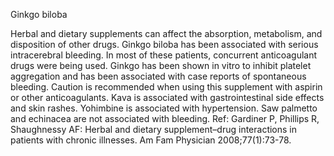 Ginkgo biloba

Herbal and dietary supplements can affect the absorption, metabolism, and disposition of other drugs. Ginkgo biloba has been associated with serious intracerebral bleeding. In most of these patients, concurrent anticoagulant drugs were being used. Ginkgo has been shown in vitro to inhibit platelet aggregation and has been associated with case reports of spontaneous bleeding. Caution is recommended when using this supplement with aspirin or other anticoagulants. Kava is associated with gastrointestinal side effects and skin rashes. Yohimbine is associated with hypertension. Saw palmetto and echinacea are not associated with bleeding.
Ref: Gardiner P, Phillips R, Shaughnessy AF: Herbal and dietary supplement–drug interactions in patients with chronic illnesses. Am Fam Physician 2008;77(1):73-78.